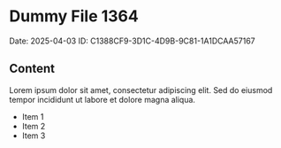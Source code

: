 # Dummy File 1364

Date: 2025-04-03
ID: C1388CF9-3D1C-4D9B-9C81-1A1DCAA57167

## Content

Lorem ipsum dolor sit amet, consectetur adipiscing elit.
Sed do eiusmod tempor incididunt ut labore et dolore magna aliqua.

* Item 1
* Item 2
* Item 3
